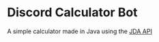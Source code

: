 # Discord Calculator Bot  
A simple calculator made in Java using the [JDA API](https://github.com/DV8FromTheWorld/JDA)
